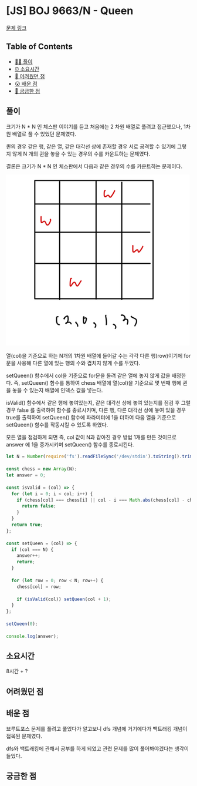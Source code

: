 <!-- 제목으로 다음과 같은 내용으로 작성해주세요 ! -->
<!-- 📚 언어 : e.g. Javascript -> [JS], Python -> [Python]  -->
<!-- 📕 백준 : BOJ 문제번호/문제제목 e.g. BOJ 2577/숫자의 개수 -->
<!-- 📗 프로그래머스 : PRO 문제번호/문제제목 e.g. PRO 120812/최빈값 구하기 -->
<!-- 💁🏻 백준허브를 사용하시면 프로그래머스의 문제번호도 확인하실 수 있습니다 -->

# [JS] BOJ 9663/N - Queen

<!-- 아래에 # 을 지우고 문제 링크를 입력해주세요 ! -->

[문제 링크](https://www.acmicpc.net/problem/9663)

## Table of Contents

- [✍🏻 풀이](#풀이)
- [⏰ 소요시간](#소요시간)
- [🫠 어려웠던 점](#어려웠던-점)
- [😮 배운 점](#배운-점)
- [🤔 궁금한 점](#궁금한-점)

## 풀이

<!-- ```옆에 사용하는 언어를 기입하세요 e.g. javascript, python -->

크기가 N \* N 인 체스판 이야기를 듣고 처음에는 2 차원 배열로 풀려고 접근했으나, 1차원 배열로 풀 수 있었던 문제였다.

퀸의 경우 같은 행, 같은 열, 같은 대각선 상에 존재할 경우 서로 공격할 수 있기에 그렇지 않게 N 개의 퀸을 놓을 수 있는 경우의 수를 카운트하는 문제였다.

결론은 크기가 N \* N 인 체스판에서 다음과 같은 경우의 수를 카운트하는 문제이다.

<img src="./src/9663js.jpeg" style="width:500px">

열(col)을 기준으로 하는 N개의 1차원 배열에 들어갈 수는 각각 다른 행(row)이기에 for문을 사용해 다른 열에 있는 행의 수와 겹치지 않게 수를 두었다.

setQueen() 함수에서 col을 기준으로 for문을 돌려 같은 열에 놓지 않게 값을 배정한다. 즉, setQueen() 함수를 통하여 chess 배열에 열(col)을 기준으로 몇 번째 행에 퀸을 놓을 수 있는지 배열에 인덱스 값을 넣는다.

isValid() 함수에서 같은 행에 놓여있는지, 같은 대각선 상에 놓여 있는지를 점검 후 그럴 경우 false 를 출력하여 함수를 종료시키며, 다른 행, 다른 대각선 상에 놓여 있을 경우 true를 출력하여 setQueen() 함수에 파라미터에 1을 더하여 다음 열을 기준으로 setQueen() 함수를 작동시킬 수 있도록 하였다.

모든 열을 점검하게 되면 즉, col 값이 N과 같아진 경우 방법 1개를 만든 것이므로 answer 에 1을 증가시키며 setQueen() 함수를 종료시킨다.

```javascript
let N = Number(require('fs').readFileSync('/dev/stdin').toString().trim());

const chess = new Array(N);
let answer = 0;

const isValid = (col) => {
  for (let i = 0; i < col; i++) {
    if (chess[col] === chess[i] || col - i === Math.abs(chess[col] - chess[i])) {
      return false;
    }
  }
  return true;
};

const setQueen = (col) => {
  if (col === N) {
    answer++;
    return;
  }

  for (let row = 0; row < N; row++) {
    chess[col] = row;

    if (isValid(col)) setQueen(col + 1);
  }
};

setQueen(0);

console.log(answer);
```

## 소요시간

8시간 + ?

## 어려웠던 점

## 배운 점

브루트포스 문제를 풀려고 풀었다가 알고보니 dfs 개념에 거기에다가 백트래킹 개념이 접목된 문제였다.

dfs와 백트래킹에 관해서 공부를 하게 되었고 관련 문제를 많이 풀어봐야겠다는 생각이 들었다.

## 궁금한 점
